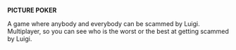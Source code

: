 **PICTURE POKER**

A game where anybody and everybody can be scammed by Luigi. Multiplayer, so you can see who is the worst or the best at getting scammed by Luigi. 
